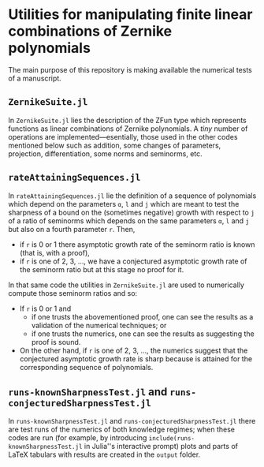 # Utilities for manipulating finite linear combinations of Zernike polynomials

The main purpose of this repository is making available the numerical tests of a manuscript.

## `ZernikeSuite.jl`

In `ZernikeSuite.jl` lies the description of the ZFun type which represents functions as linear combinations of Zernike polynomials. A *tiny* number of operations are implemented—esentially, those used in the other codes mentioned below such as addition, some changes of parameters, projection, differentiation, some norms and seminorms, etc.

## `rateAttainingSequences.jl`

In `rateAttainingSequences.jl` lie the definition of a sequence of polynomials which depend on the parameters `α`, `l` and `j` which are meant to test the sharpness of a bound on the (sometimes negative) growth with respect to `j` of a ratio of seminorms which depends on the same parameters `α`, `l` and `j` but also on a fourth parameter `r`. Then,

* if `r` is 0 or 1 there asymptotic growth rate of the seminorm ratio is known (that is, with a proof),
* if `r` is one of 2, 3, …, we have a conjectured asymptotic growth rate of the seminorm ratio but at this stage no proof for it.

In that same code the utilities in `ZernikeSuite.jl` are used to numerically compute those seminorm ratios and so:

* If `r` is 0 or 1 and
    + if one trusts the abovementioned proof, one can see the results as a validation of the numerical techniques; or
    + if one trusts the numerics, one can see the results as suggesting the proof is sound.
* On the other hand, if `r` is one of 2, 3, …, the numerics suggest that the conjectured asymptotic growth rate is sharp because is attained for the corresponding sequence of polynomials.

## `runs-knownSharpnessTest.jl` and `runs-conjecturedSharpnessTest.jl`

In `runs-knownSharpnessTest.jl` and `runs-conjecturedSharpnessTest.jl` there are test runs of the numerics of both knowledge regimes; when these codes are run (for example, by introducing `include(runs-knownSharpnessTest.jl` in Julia''s interactive prompt) plots and parts of LaTeX tabulars with results are created in the `output` folder.

